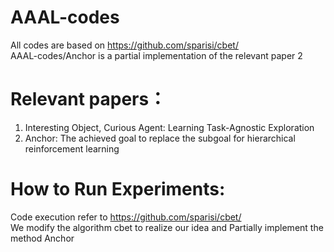 # AAAL-codes
  All codes are based on https://github.com/sparisi/cbet/    
  AAAL-codes/Anchor is a partial implementation of the relevant paper 2
# Relevant papers：
 1. Interesting Object, Curious Agent: Learning Task-Agnostic Exploration    
 2. Anchor: The achieved goal to replace the subgoal for hierarchical reinforcement learning
# How to Run Experiments:
Code execution refer to  https://github.com/sparisi/cbet/    
We modify the algorithm cbet to realize our idea and Partially implement the method Anchor    
